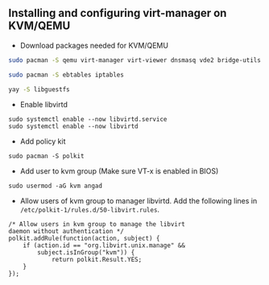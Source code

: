 ## Installing and configuring virt-manager on KVM/QEMU


* Download packages needed for KVM/QEMU
```sh
sudo pacman -S qemu virt-manager virt-viewer dnsmasq vde2 bridge-utils openbsd-netcat libvirt

sudo pacman -S ebtables iptables

yay -S libguestfs
```


* Enable libvirtd

```
sudo systemctl enable --now libvirtd.service
sudo systemctl enable --now libvirtd
```

* Add policy kit

```
sudo pacman -S polkit
```

* Add user to kvm group (Make sure VT-x is enabled in BIOS)

```
sudo usermod -aG kvm angad
```

* Allow users of kvm group to manager libvirtd. Add the following lines in `/etc/polkit-1/rules.d/50-libvirt.rules`.

```
/* Allow users in kvm group to manage the libvirt
daemon without authentication */
polkit.addRule(function(action, subject) {
    if (action.id == "org.libvirt.unix.manage" &&
        subject.isInGroup("kvm")) {
            return polkit.Result.YES;
    }
});
```

